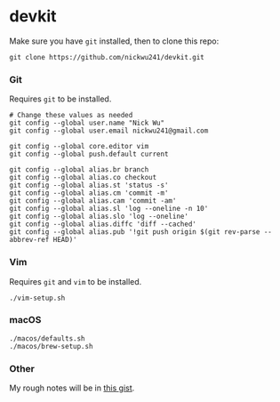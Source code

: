 # devkit
Make sure you have `git` installed, then to clone this repo:
```shell
git clone https://github.com/nickwu241/devkit.git
```

### Git
Requires `git` to be installed.
```shell
# Change these values as needed
git config --global user.name "Nick Wu"
git config --global user.email nickwu241@gmail.com

git config --global core.editor vim
git config --global push.default current

git config --global alias.br branch
git config --global alias.co checkout
git config --global alias.st 'status -s'
git config --global alias.cm 'commit -m'
git config --global alias.cam 'commit -am'
git config --global alias.sl 'log --oneline -n 10'
git config --global alias.slo 'log --oneline'
git config --global alias.diffc 'diff --cached'
git config --global alias.pub '!git push origin $(git rev-parse --abbrev-ref HEAD)'
```

### Vim
Requires `git` and `vim` to be installed.
```shell
./vim-setup.sh
```

### macOS
```shell
./macos/defaults.sh
./macos/brew-setup.sh
```

### Other
My rough notes will be in [this gist](https://gist.github.com/nickwu241/1abc77d7352c6252127f16a1af6ceb45).
